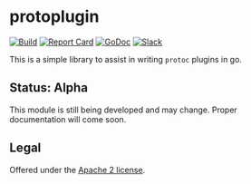 protoplugin
==============

[![Build](https://github.com/bufbuild/protoplugin/actions/workflows/ci.yaml/badge.svg?branch=main)](https://github.com/bufbuild/protoplugin/actions/workflows/ci.yaml)
[![Report Card](https://goreportcard.com/badge/github.com/bufbuild/protoplugin)](https://goreportcard.com/report/github.com/bufbuild/protoplugin)
[![GoDoc](https://pkg.go.dev/badge/github.com/bufbuild/protoplugin.svg)](https://pkg.go.dev/github.com/bufbuild/protoplugin)
[![Slack](https://img.shields.io/badge/slack-buf-%23e01563)](https://buf.build/links/slack)

This is a simple library to assist in writing `protoc` plugins in go.

## Status: Alpha

This module is still being developed and may change. Proper documentation will come soon.

## Legal

Offered under the [Apache 2 license][license].

[license]: https://github.com/bufbuild/protoplugin/blob/main/LICENSE

